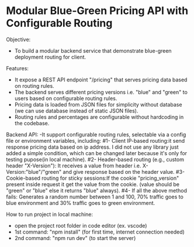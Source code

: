 Modular Blue-Green Pricing API with Configurable Routing
========================================================
Objective:
- To build a modular backend service that demonstrate blue-green deployment routing for client.

Features:
- It expose a REST API endpoint "/pricing" that serves pricing data based on routing rules.
- The backend serves different pricing versions i.e. "blue" and "green" to users based on configurable routing rules.
- Pricing data is loaded from JSON files for simplicity without database (we can use database instead of static JSON files).
- Routing rules and percentages are configurable without hardcoding in the codebase.

Backend API:
-It support configurable routing rules, selectable via a config file or environment variables, including:
#1- Client IP-based routing:it send response pricing data based on ip address. I did not use any library just added a simple condition, which can be changed later because it's only for testing pupose(in local machine).
#2- Header-based routing (e.g., custom header "X-Version"): It receives a value from header i.e. X-Version:"blue"/"green" and give response based on the header value.
#3- Cookie-based routing for sticky sessions:If the cookie "pricing_version" present inside request it get the value from the cookie. (value should be "green" or "blue" else it returns "blue" always).
#4- If all the above method fails: Generates a random number between 1 and 100, 70% traffic goes to blue environment and 30% traffic goes to green environment.

How to run project in local machine:
- open the project root folder in code editor (ex. vscode)
- 1st command: "npm install" (for first time, internet connection needed)
- 2nd command: "npm run dev" (to start the server)
